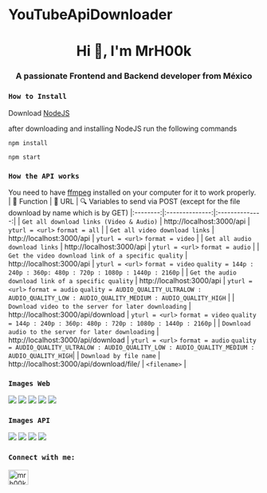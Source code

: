 # YouTubeApiDownloader
<h1 align="center">Hi 👋, I'm MrH00k</h1>
<h3 align="center">A passionate Frontend and Backend developer from México</h3>

### `How to Install` 
Download [NodeJS](https://nodejs.org/)

after downloading and installing NodeJS run the following commands
```
npm install
```

```
npm start
```

### `How the API works`
  You need to have [ffmpeg](https://ffmpeg.org/) installed on your computer for it to work properly.
| 💊 Function  | 🔗 URL | 🔍 Variables to send via POST (except for the file download by name which is by GET)
|:--------:|:--------------:|:--------------:|
| `Get all download links (Video & Audio)` | http://localhost:3000/api | `yturl = <url>` `format = all` |
| `Get all video download links` | http://localhost:3000/api | `yturl = <url>` `format = video` |
| `Get all audio download links` | http://localhost:3000/api | `yturl = <url>` `format = audio` |
| `Get the video download link of a specific quality` | http://localhost:3000/api | `yturl = <url>` `format = video` `quality = 144p : 240p : 360p: 480p : 720p : 1080p : 1440p : 2160p` |
| `Get the audio download link of a specific quality` | http://localhost:3000/api | `yturl = <url>` `format = audio` `quality = AUDIO_QUALITY_ULTRALOW : AUDIO_QUALITY_LOW : AUDIO_QUALITY_MEDIUM : AUDIO_QUALITY_HIGH` |
| `Download video to the server for later downloading` | http://localhost:3000/api/download | `yturl = <url>` `format = video` `quality = 144p : 240p : 360p: 480p : 720p : 1080p : 1440p : 2160p` |
| `Download audio to the server for later downloading` | http://localhost:3000/api/download | `yturl = <url>` `format = audio` `quality = AUDIO_QUALITY_ULTRALOW : AUDIO_QUALITY_LOW : AUDIO_QUALITY_MEDIUM : AUDIO_QUALITY_HIGH`|
| `Download by file name` | http://localhost:3000/api/download/file/ | `<filename>` |

### `Images Web`
<img src="https://i.imgur.com/1Ey4wTh.png" />
<img src="https://i.imgur.com/moJoCiW.png" />
<img src="https://i.imgur.com/gB5gjAK.png" />
<img src="https://i.imgur.com/KhKLdCP.png" />
<img src="https://i.imgur.com/bbtQXwb.png" />

### `Images API`
<img src="https://i.imgur.com/vmaxCOS.png" />
<img src="https://i.imgur.com/sWapHH7.png" />
<img src="https://i.imgur.com/D9IVRkC.png" />
<img src="https://i.imgur.com/q6V9tcm.png" />

### `Connect with me:`
<p align="left">
<a href="https://www.facebook.com/mrh00k404" target="_blank" rel="noreferrer noopener"><img align="center" src="https://raw.githubusercontent.com/rahuldkjain/github-profile-readme-generator/master/src/images/icons/Social/facebook.svg" alt="mrh00k404" height="30" width="40" /></a>
</p>
